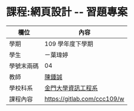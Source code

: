 # 課程:網頁設計 -- 習題專案

欄位 | 內容
-----|--------
學期 | 109 學年度下學期
學生|  ㄧ葉瑋婷
學號末兩碼| 04
教師 | [陳鍾誠](https://www.nqu.edu.tw/educsie/index.php?act=blog&code=list&ids=4)
學校科系 | [金門大學資訊工程系](https://www.nqu.edu.tw/educsie/index.php)
課程內容 | https://gitlab.com/ccc109/w
